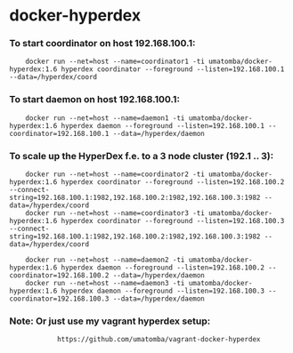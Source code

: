 # docker-hyperdex

### To start coordinator on host 192.168.100.1:
        docker run --net=host --name=coordinator1 -ti umatomba/docker-hyperdex:1.6 hyperdex coordinator --foreground --listen=192.168.100.1 --data=/hyperdex/coord

### To start daemon on host 192.168.100.1:
        docker run --net=host --name=daemon1 -ti umatomba/docker-hyperdex:1.6 hyperdex daemon --foreground --listen=192.168.100.1 --coordinator=192.168.100.1 --data=/hyperdex/daemon

### To scale up the HyperDex f.e. to a 3 node cluster (192.1 .. 3):
        docker run --net=host --name=coordinator2 -ti umatomba/docker-hyperdex:1.6 hyperdex coordinator --foreground --listen=192.168.100.2 --connect-string=192.168.100.1:1982,192.168.100.2:1982,192.168.100.3:1982 --data=/hyperdex/coord
        docker run --net=host --name=coordinator3 -ti umatomba/docker-hyperdex:1.6 hyperdex coordinator --foreground --listen=192.168.100.3 --connect-string=192.168.100.1:1982,192.168.100.2:1982,192.168.100.3:1982 --data=/hyperdex/coord

        docker run --net=host --name=daemon2 -ti umatomba/docker-hyperdex:1.6 hyperdex daemon --foreground --listen=192.168.100.2 --coordinator=192.168.100.2 --data=/hyperdex/daemon
        docker run --net=host --name=daemon3 -ti umatomba/docker-hyperdex:1.6 hyperdex daemon --foreground --listen=192.168.100.3 --coordinator=192.168.100.3 --data=/hyperdex/daemon
      
      
### Note: Or just use my vagrant hyperdex setup:
                https://github.com/umatomba/vagrant-docker-hyperdex

